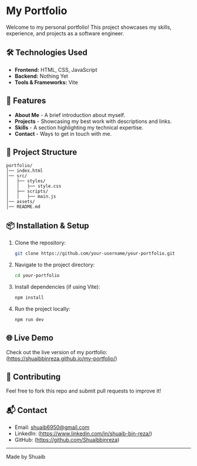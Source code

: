 # My Portfolio

Welcome to my personal portfolio! This project showcases my skills, experience, and projects as a software engineer.

## 🛠 Technologies Used
- **Frontend:** HTML, CSS, JavaScript
- **Backend:** Nothing Yet
- **Tools & Frameworks:** Vite

## 🚀 Features
- **About Me** - A brief introduction about myself.
- **Projects** - Showcasing my best work with descriptions and links.
- **Skills** - A section highlighting my technical expertise.
- **Contact** - Ways to get in touch with me.

## 📂 Project Structure
```
portfolio/
│── index.html
│── src/
│   ├── styles/
│   │   ├── style.css
│   ├── scripts/
│   │   ├── main.js
│── assets/
│── README.md
```

## 📦 Installation & Setup
1. Clone the repository:
   ```sh
   git clone https://github.com/your-username/your-portfolio.git
   ```
2. Navigate to the project directory:
   ```sh
   cd your-portfolio
   ```
3. Install dependencies (if using Vite):
   ```sh
   npm install
   ```
4. Run the project locally:
   ```sh
   npm run dev
   ```

## 🌐 Live Demo
Check out the live version of my portfolio: (https://shuaibbinreza.github.io/my-portfolio/)

## 🤝 Contributing
Feel free to fork this repo and submit pull requests to improve it!

## 📬 Contact
- Email: shuaib6950@gmail.com
- LinkedIn: (https://www.linkedin.com/in/shuaib-bin-reza/)
- GitHub: (https://github.com/Shuaibbinreza)

---

Made by Shuaib
